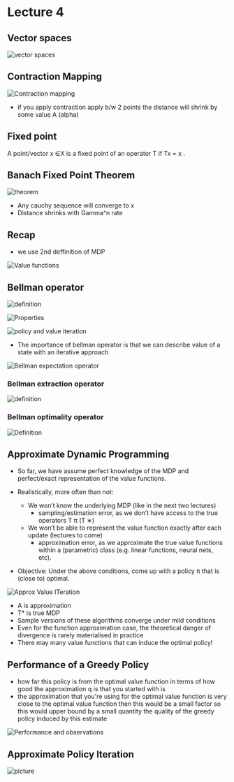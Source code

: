 # Lecture 4 

## Vector spaces

![vector spaces](Images/lecture4/l4_01.png)

## Contraction Mapping

![Contraction mapping](Images/lecture4/l4_02.png)
- if you apply contraction apply b/w 2 points the distance will shrink by some value A (alpha)

## Fixed point

A point/vector x ∈X is a fixed point of an operator T if Tx = x .

## Banach Fixed Point Theorem

![theorem ](Images/lecture4/l4_04.png)

- Any cauchy sequence will converge to x
- Distance shrinks with Gamma^n rate

## Recap

- we use 2nd deffinition of MDP

![Value functions](Images/lecture4/l4_05.png)

## Bellman operator

![definition ](Images/lecture4/l4_06.png)

![Properties ](Images/lecture4/l4_07.png)

![policy and value iteration](Images/lecture4/l4_08.png)

- The importance of bellman operator is that we can describe value of a state with an iterative approach

![Bellman expectation operator](Images/lecture4/l4_09.png)

### Bellman extraction operator

![definition ](Images/lecture4/l4_10.png)

### Bellman optimality operator

![Definition ](Images/lecture4/l4_11.png)

## Approximate Dynamic Programming 

- So far, we have assume perfect knowledge of the MDP and perfect/exact
representation of the value functions.

- Realistically, more often than not:
    - We won’t know the underlying MDP (like in the next two lectures)
      - sampling/estimation error, as we don’t have access to the true operators T π (T ∗)
    - We won’t be able to represent the value function exactly after each update (lectures to come)
      - approximation error, as we approximate the true value functions within a
(parametric) class (e.g. linear functions, neural nets, etc).

- Objective: Under the above conditions, come up with a policy π that is (close to)
optimal.

![Approx Value ITeration](Images/lecture4/l4_12.png)
- A is approximation
- T* is true MDP
- Sample versions of these algorithms converge under mild conditions
- Even for the function approximation case, the theoretical danger of divergence is
rarely materialised in practice
- There may many value functions that can induce the optimal policy!

## Performance of a Greedy Policy

- how far this policy is from the optimal value function in terms of how good the approximation q is that you started with is
-  the approximation that you're using for the optimal value function is very close to the optimal value function then this would be a small factor so this would upper bound by a small quantity the quality of the greedy policy induced by this estimate  

![Performance and observations](Images/lecture4/l4_13.png)

## Approximate Policy Iteration

![picture ](Images/lecture4/l4_14.png)










 







